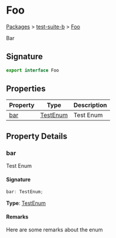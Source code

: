 # Foo

[Packages](/) > [test-suite-b](/test-suite-b/) > [Foo](/test-suite-b/foo-interface)

Bar

<h2 id="foo-signature">Signature</h2>

```typescript
export interface Foo
```

## Properties

| Property | Type | Description |
| - | - | - |
| [bar](/test-suite-b/foo-interface#bar-propertysignature) | [TestEnum](/test-suite-a/testenum-enum) | Test Enum |

## Property Details

<h3 id="bar-propertysignature">bar</h3>

Test Enum

<h4 id="bar-signature">Signature</h4>

```typescript
bar: TestEnum;
```

**Type**: [TestEnum](/test-suite-a/testenum-enum)

<h4 id="bar-remarks">Remarks</h4>

Here are some remarks about the enum
